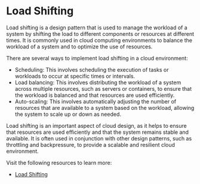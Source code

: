 # Load Shifting

Load shifting is a design pattern that is used to manage the workload of a system by shifting the load to different components or resources at different times. It is commonly used in cloud computing environments to balance the workload of a system and to optimize the use of resources.

There are several ways to implement load shifting in a cloud environment:

- Scheduling: This involves scheduling the execution of tasks or workloads to occur at specific times or intervals.
- Load balancing: This involves distributing the workload of a system across multiple resources, such as servers or containers, to ensure that the workload is balanced and that resources are used efficiently.
- Auto-scaling: This involves automatically adjusting the number of resources that are available to a system based on the workload, allowing the system to scale up or down as needed.

Load shifting is an important aspect of cloud design, as it helps to ensure that resources are used efficiently and that the system remains stable and available. It is often used in conjunction with other design patterns, such as throttling and backpressure, to provide a scalable and resilient cloud environment.

Visit the following resources to learn more:

- [Load Shifting]([https://aws.amazon.com/architecture/well-architected/serverless/patterns/load-shifting/](https://www.exro.com/industry-insights/load-shifting#:~:text=Load%20shifting%20is%20an%20electricity%20load%20management%20technique%20in%20which,but%20total%20consumption%20remains%20constant.))
